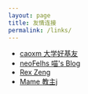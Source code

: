 ```yaml
---
layout: page
title: 友情连接
permalink: /links/
---
```


* [caoxm 大学好基友](https://caoxm-me.github.io/)
* [neoFelhs 喵's Blog](https://blog.nfz.moe/)
* [Rex Zeng](https://www.rexskz.info/)
* [Mame 教主j](https://www.yangmame.org/)


